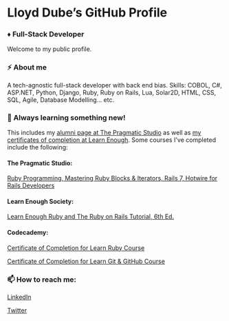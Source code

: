 # Lloyd Dube’s GitHub Profile
### ♦️ Full-Stack Developer

<!--
**dubesoftware/dubesoftware** is a ✨ _special_ ✨ repository because its `README.md` (this file) appears on your GitHub profile.

Here are some ideas to get you started:

- 🔭 I’m currently working on ...
- 🌱 I’m currently learning ...
- 👯 I’m looking to collaborate on ...
- 🤔 I’m looking for help with ...
- 💬 Ask me about ...
- 📫 How to reach me: ...
- 😄 Pronouns: ...
- ⚡ Fun fact: ...
-->

Welcome to my public profile.

### ⚡ About me
A tech-agnostic full-stack developer with back end bias. Skills: COBOL, C#, ASP.NET, Python, Django, Ruby, Ruby on Rails, Lua, Solar2D, HTML, CSS, SQL, Agile, Database Modelling... etc.

### 🌱 Always learning something new!

This includes my [alumni page at The Pragmatic Studio](https://pragmaticstudio.com/alumni/dubesoftware) as well as [my certificates of completion at Learn Enough](https://www.learnenough.com/certificates/dubesoftware). Some courses I've completed include the following:

#### The Pragmatic Studio:
[Ruby Programming, Mastering Ruby Blocks & Iterators, Rails 7, Hotwire for Rails Developers](https://pragmaticstudio.com/alumni/dubesoftware)

#### Learn Enough Society:
[Learn Enough Ruby and The Ruby on Rails Tutorial, 6th Ed.](https://www.learnenough.com/certificates/dubesoftware)

#### Codecademy:
[Certificate of Completion for Learn Ruby Course](https://www.codecademy.com/profiles/dubesoftware/certificates/1c05e0382bc5681c824c4cbe85c126fd)

[Certificate of Completion for Learn Git & GitHub Course](https://www.codecademy.com/profiles/dubesoftware/certificates/a8ab218d5950c29861635cc0bf12fd13)

### 📫 How to reach me:
[LinkedIn](https://www.linkedin.com/in/dubesoftware/)

[Twitter](https://www.twitter.com/dubesoftware)

